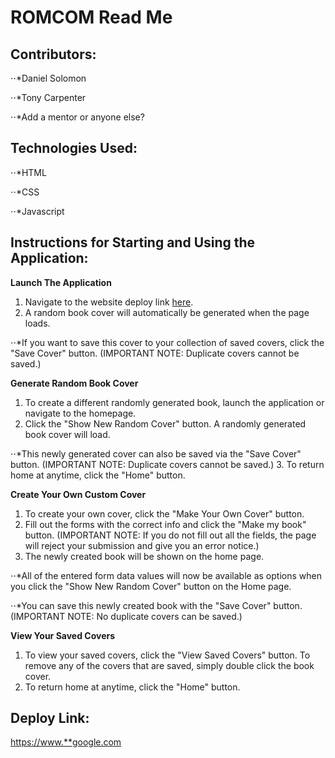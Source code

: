 # ROMCOM Read Me
## Contributors:
⋅⋅*Daniel Solomon

⋅⋅*Tony Carpenter

⋅⋅*Add a mentor or anyone else?

## Technologies Used:
⋅⋅*HTML

⋅⋅*CSS

⋅⋅*Javascript

## Instructions for Starting and Using the Application:
**Launch The Application**
1. Navigate to the website deploy link [here](https://www.google.com "RomCom").
2. A random book cover will automatically be generated when the page loads.

⋅⋅*If you want to save this cover to your collection of saved covers, click the "Save Cover" button. (IMPORTANT NOTE: Duplicate covers cannot be saved.)

**Generate Random Book Cover**
1. To create a different randomly generated book, launch the application or navigate to the homepage.
2. Click the "Show New Random Cover" button. A randomly generated book cover will load.

⋅⋅*This newly generated cover can also be saved via the "Save Cover" button. (IMPORTANT NOTE: Duplicate covers cannot be saved.)
3. To return home at anytime, click the "Home" button.

**Create Your Own Custom Cover**
1. To create your own cover, click the "Make Your Own Cover" button.
2. Fill out the forms with the correct info and click the "Make my book" button. (IMPORTANT NOTE: If you do not fill out all the fields, the page will reject your submission and give you an error notice.)
3. The newly created book will be shown on the home page.

⋅⋅*All of the entered form data values will now be available as options when you click the "Show New Random Cover" button on the Home page.

⋅⋅*You can save this newly created book with the "Save Cover" button. (IMPORTANT NOTE: No duplicate covers can be saved.)

**View Your Saved Covers**
1. To view your saved covers, click the "View Saved Covers" button. To remove any of the covers that are saved, simply double click the book cover.
2. To return home at anytime, click the "Home" button.

## Deploy Link:
[https://www.**google.com](https://www.google.com "RomCom")
